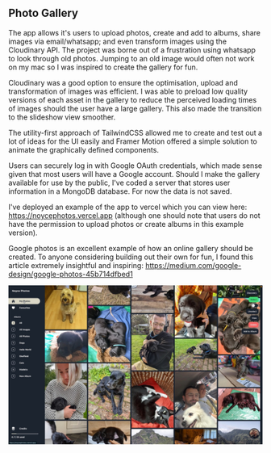 ## Photo Gallery 

The app allows it's users to upload photos, create and add to albums, share images via email/whatsapp; and even transform images using the Cloudinary API.
The project was borne out of a frustration using whatsapp to look through old photos. 
Jumping to an old image would often not work on my mac so I was inspired to create the gallery for fun.

Cloudinary was a good option to ensure the optimisation, upload and transformation of images was efficient.
I was able to preload low quality versions of each asset in the gallery to reduce the perceived loading times of images should the user have a large gallery.
This also made the transition to the slideshow view smoother.

The utility-first approach of TailwindCSS allowed me to create and test out a lot of ideas for the UI easily and Framer Motion offered a simple solution to animate the graphically defined components.

Users can securely log in with Google OAuth credentials, which made sense given that most users will have a Google account. Should I make the gallery available for use by the public, I've coded a server that stores user information in a MongoDB database. For now the data is not saved.

I've deployed an example of the app to vercel which you can view here: https://noycephotos.vercel.app 
(although one should note that users do not have the permission to upload photos or create albums in this example version).

Google photos is an excellent example of how an online gallery should be created. To anyone considering building out their own for fun, I found this article
extremely insightful and inspiring: https://medium.com/google-design/google-photos-45b714dfbed1
 
![Page Image](/public/page.jpeg)



